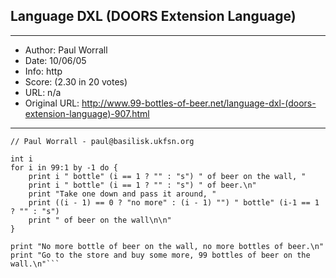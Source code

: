 
## Language DXL (DOORS Extension Language) ##
---
- Author: Paul Worrall
- Date: 10/06/05
- Info: http
- Score:  (2.30 in 20 votes)
- URL: n/a
- Original URL: http://www.99-bottles-of-beer.net/language-dxl-(doors-extension-language)-907.html
---

```// Telelogic DOORS(R) Extension Language (DXL) version of 99 Bottles
// Paul Worrall - paul@basilisk.ukfsn.org

int i
for i in 99:1 by -1 do {
    print i " bottle" (i == 1 ? "" : "s") " of beer on the wall, "
    print i " bottle" (i == 1 ? "" : "s") " of beer.\n"
    print "Take one down and pass it around, "
    print ((i - 1) == 0 ? "no more" : (i - 1) "") " bottle" (i-1 == 1 ? "" : "s") 
    print " of beer on the wall\n\n"
}

print "No more bottle of beer on the wall, no more bottles of beer.\n"
print "Go to the store and buy some more, 99 bottles of beer on the wall.\n"```